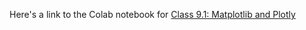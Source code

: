 Here's a link to the Colab notebook for [Class 9.1: Matplotlib and Plotly](https://colab.research.google.com/drive/11rpc_rDesH2WgjTpKNJRiiXuJbdPMLCq?usp=sharing)